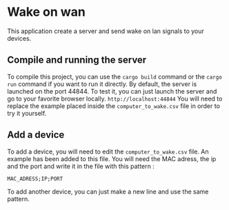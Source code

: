 # Wake on wan
This application create a server and send wake on lan signals to your devices.
## Compile and running the server
To compile this project, you can use the ```cargo build``` command or the ```cargo run``` command if you want to run it directly.
By default, the server is launched on the port 44844. To test it, you can just launch the server and go to your favorite browser locally.
```http://localhost:44844```
You will need to replace the example placed inside the ```computer_to_wake.csv``` file in order to try it yourself.

## Add a device
To add a device, you will need to edit the ```computer_to_wake.csv``` file. An example has been added to this file. You will need the MAC adress, the ip and the port and write it in the file with this pattern :
```csv
MAC_ADRESS;IP;PORT
```
To add another device, you can just make a new line and use the same pattern.


